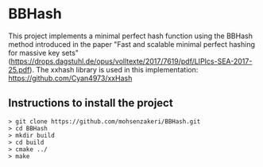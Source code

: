 # BBHash

This project implements a minimal perfect hash function using the BBHash method introduced in the paper "Fast and scalable minimal perfect hashing for massive key sets" (https://drops.dagstuhl.de/opus/volltexte/2017/7619/pdf/LIPIcs-SEA-2017-25.pdf). The xxhash library is used in this implementation: https://github.com/Cyan4973/xxHash

## Instructions to install the project
```
> git clone https://github.com/mohsenzakeri/BBHash.git
> cd BBHash
> mkdir build
> cd build
> cmake ../
> make
```
